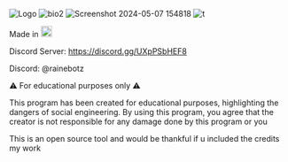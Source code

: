 
![Logo](https://github.com/Rainebott/Rainebotz-Discord-Nuker/assets/167005580/a3ee7280-a531-480e-af42-fb6acc82713c)
![bio2](https://github.com/Rainebott/Rainebotz-Discord-Nuker/assets/167005580/1a1ca4e5-5328-4fca-b692-3409bd79e8a9)
![Screenshot 2024-05-07 154818](https://github.com/Rainebott/Rainebotz-Discord-Nuker/assets/167005580/3f208ea8-9f59-4060-af7c-15cc92719dc8)
![t](https://github.com/Rainebott/Rainebotz-Discord-Nuker/assets/167005580/af5acb8c-5a57-4766-ac79-db49d26411b7)

Made in <img src="https://github.com/Rainebott/Rainebotz-Discord-Nuker/assets/167005580/c948ff92-28a7-4c1a-b660-4570d742d677" alt="Image" width="20" height="20">

Discord Server: https://discord.gg/UXpPSbHEF8

Discord: @rainebotz

⚠️ For educational purposes only ⚠️

This program has been created for educational purposes, highlighting the dangers of social engineering.
By using this program, you agree that the creator is not responsible for any damage done by this program or you

This is an open source tool and would be thankful if u included the credits my work 
